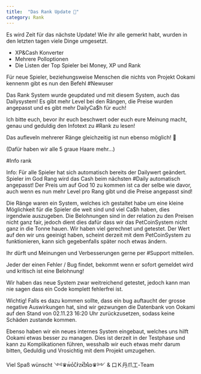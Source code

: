 ```yaml
---
title:  "Das Rank Update 🤩"
category: Rank
---
```

Es wird Zeit für das nächste Update!
Wie ihr alle gemerkt habt, wurden in den letzten tagen viele Dinge umgesetzt.
- XP&Cash Konverter
- Mehrere Polloptionen
- Die Listen der Top Spieler bei Money, XP und Rank

Für neue Spieler, beziehungsweise Menschen die nichts von Projekt Ookami kennenm gibt es nun den Befehl
#Newuser

Das Rank System wurde geupdated und mit diesem System, auch das Dailysystem!
Es gibt mehr Level bei den Rängen, die Preise wurden angepasst und es gibt mehr DailyCa$h für euch!

Ich bitte euch, bevor ihr euch beschwert oder euch eure Meinung macht, genau und geduldig den Infotext zu #Rank zu lesen!

Das aufleveln mehrerer Ränge gleichzeitig ist nun ebenso möglich! 🤩

(Dafür haben wir alle 5 graue Haare mehr...)

#Info rank

Info:
Für alle Spieler hat sich automatisch bereits der Dailywert geändert.
Spieler im God Rang wird das Cash beim nächsten #Daily automatisch angepasst!
Der Preis um auf God 10 zu kommen ist ca der selbe wie davor, auch wenn es nun mehr Level pro Rang gibt und die Preise angepasst sind!

Die Ränge waren ein System, welches ich gestaltet habe um eine kleine Möglichkeit für die Spieler die weit sind und viel Ca$h haben, dies irgendwie auszugeben.
Die Belohnungen sind in der relation zu den Preisen nicht ganz fair, jedoch dient dies dafür dass wir das PetCoinSystem nicht ganz in die Tonne hauen.
Wir haben viel gerechnet und getestet. Der Wert auf den wir uns geeinigt haben, scheint derzeit mit dem PetCoinSystem zu funktionieren, kann sich gegebenfalls später noch etwas ändern.

Ihr dürft und Meinungen und Verbesserungen gerne per
#Support mitteilen.

Jeder der einen Fehler / Bug findet, bekommt wenn er sofort gemeldet wird und kritisch ist eine Belohnung!

Wir haben das neue System zwar weitreichend getestet, jedoch kann man nie sagen dass ein Code komplett fehlerfrei ist.

Wichtig!
Falls es dazu kommen sollte, dass ein bug auftaucht der grosse negative Auswirkungen hat, sind wir gezwungen die Datenbank von Ookami auf den Stand von
02.11.23 16:20 Uhr
zurückzusetzen, sodass keine Schäden zustande kommen.

Ebenso haben wir ein neues internes System eingebaut, welches uns hilft Ookami etwas besser zu managen.
Dies ist derzeit in der Testphase und kann zu Komplikationen führen, wesshalb wir euch etwas mehr darum bitten, Geduldig und Vrosichtig mit dem Projekt umzugehen.

Viel Spaß wünscht 
༺♛ᴡᷫᴏͤʟͣғͬᴢᴋͭɪͪɴͤᴅ♛༻
& 口Ｋ丹爪工-Team